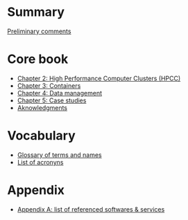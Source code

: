 # Summary

[Preliminary comments](README.md)

# Core book

- [Chapter 2: High Performance Computer Clusters (HPCC)](content/chapter_1_hpc.md)
- [Chapter 3: Containers](content/chapter_2_Containers.md)
- [Chapter 4: Data management](content/chapter_3_FileSystem.md)
- [Chapter 5: Case studies](content/chapter_4_Templates.md)
- [Aknowledgments](content/acknowledgments.md)

# Vocabulary

- [Glossary of terms and names]()
- [List of acronyns]()

# Appendix

- [Appendix A: list of referenced softwares & services]()
